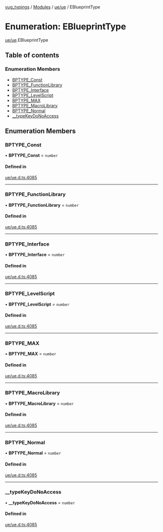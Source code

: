 [yug_typings](../README.md) / [Modules](../modules.md) / [ue/ue](../modules/ue_ue.md) / EBlueprintType

# Enumeration: EBlueprintType

[ue/ue](../modules/ue_ue.md).EBlueprintType

## Table of contents

### Enumeration Members

- [BPTYPE\_Const](ue_ue.EBlueprintType.md#bptype_const)
- [BPTYPE\_FunctionLibrary](ue_ue.EBlueprintType.md#bptype_functionlibrary)
- [BPTYPE\_Interface](ue_ue.EBlueprintType.md#bptype_interface)
- [BPTYPE\_LevelScript](ue_ue.EBlueprintType.md#bptype_levelscript)
- [BPTYPE\_MAX](ue_ue.EBlueprintType.md#bptype_max)
- [BPTYPE\_MacroLibrary](ue_ue.EBlueprintType.md#bptype_macrolibrary)
- [BPTYPE\_Normal](ue_ue.EBlueprintType.md#bptype_normal)
- [\_\_typeKeyDoNoAccess](ue_ue.EBlueprintType.md#__typekeydonoaccess)

## Enumeration Members

### BPTYPE\_Const

• **BPTYPE\_Const** = `number`

#### Defined in

[ue/ue.d.ts:4085](https://github.com/YugMetaverse/yug_typings/blob/25cad34/ue/ue.d.ts#L4085)

___

### BPTYPE\_FunctionLibrary

• **BPTYPE\_FunctionLibrary** = `number`

#### Defined in

[ue/ue.d.ts:4085](https://github.com/YugMetaverse/yug_typings/blob/25cad34/ue/ue.d.ts#L4085)

___

### BPTYPE\_Interface

• **BPTYPE\_Interface** = `number`

#### Defined in

[ue/ue.d.ts:4085](https://github.com/YugMetaverse/yug_typings/blob/25cad34/ue/ue.d.ts#L4085)

___

### BPTYPE\_LevelScript

• **BPTYPE\_LevelScript** = `number`

#### Defined in

[ue/ue.d.ts:4085](https://github.com/YugMetaverse/yug_typings/blob/25cad34/ue/ue.d.ts#L4085)

___

### BPTYPE\_MAX

• **BPTYPE\_MAX** = `number`

#### Defined in

[ue/ue.d.ts:4085](https://github.com/YugMetaverse/yug_typings/blob/25cad34/ue/ue.d.ts#L4085)

___

### BPTYPE\_MacroLibrary

• **BPTYPE\_MacroLibrary** = `number`

#### Defined in

[ue/ue.d.ts:4085](https://github.com/YugMetaverse/yug_typings/blob/25cad34/ue/ue.d.ts#L4085)

___

### BPTYPE\_Normal

• **BPTYPE\_Normal** = `number`

#### Defined in

[ue/ue.d.ts:4085](https://github.com/YugMetaverse/yug_typings/blob/25cad34/ue/ue.d.ts#L4085)

___

### \_\_typeKeyDoNoAccess

• **\_\_typeKeyDoNoAccess** = `number`

#### Defined in

[ue/ue.d.ts:4085](https://github.com/YugMetaverse/yug_typings/blob/25cad34/ue/ue.d.ts#L4085)
